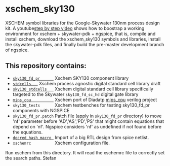 # xschem_sky130
XSCHEM symbol libraries for the Google-Skywater 130nm process design kit. 
A youtube[step by step video](https://www.youtube.com/watch?v=jXmmxO8WG8s) shows how to boostrap a working 
environment for xschem + skywater-pdk + ngspice, that is, compile and install xschem, download the xschem_sky130 symbols
and libraries, install the skywater-pdk files, and finally build the pre-master development branch of ngspice.
## This repository contains:

- [`sky130_fd_pr      `](https://github.com/StefanSchippers/xschem_sky130/tree/main/sky130_fd_pr) Xschem SKY130 component library
- [`stdcells   `](https://github.com/StefanSchippers/xschem_sky130/tree/main/stdcells) Xschem process agnostic digital standard cell library draft
- [`sky130_stdcells   `](https://github.com/StefanSchippers/xschem_sky130/tree/main/sky130_stdcells) Xschem digital standard cell library specifically targeted to the Skywater `sky130_fd_sc_hd` digital gate library
- [`mips_cpu          `](https://github.com/StefanSchippers/xschem_sky130/tree/main/mips_cpu) Xschem port of Diadatp [mips_cpu](https://github.com/diadatp/mips_cpu) verilog project
- `sky130_tests      ` Xschem testbenches for testing sky130_fd_pr components with NGSPICE
- `sky130_fd_pr.patch` Patch file (apply in `sky130_fd_pr` directory) to move 'nf' parameter before 'AD','AS','PD','PS' that might contain equations that depend on 'nf'. Ngspice considers 'nf' as undefined if not found before the equations.
- [`decred_hash_macro `](https://github.com/StefanSchippers/xschem_sky130/tree/main/decred_hash_macro) Import of a big RTL design from spice netlist.
- `xschemrc          ` Xschem configuration file.

Run xschem from this directory. It will read the xschemrc file to correctly set the search paths.
Stefan
